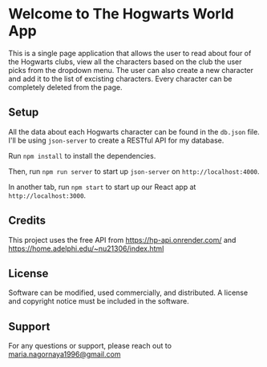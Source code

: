 # Welcome to The Hogwarts World App

This is a single page application that allows the user to read about four of the Hogwarts clubs, view all the characters based on the club the user picks from the dropdown menu. The user can also create a new character and add it to the list of excisting characters. Every character can be completely deleted from the page.

## Setup

All the data about each Hogwarts character can be found in the `db.json` file. I'll
be using `json-server` to create a RESTful API for my database.

Run `npm install` to install the dependencies.

Then, run `npm run server` to start up `json-server` on `http://localhost:4000`.

In another tab, run `npm start` to start up our React app at
`http://localhost:3000`.

## Credits
This project uses the free API from https://hp-api.onrender.com/ and https://home.adelphi.edu/~nu21306/index.html

## License

Software can be modified, used commercially, and distributed. A license and copyright notice must be included in the software.
## Support
For any questions or support, please reach out to maria.nagornaya1996@gmail.com